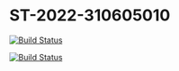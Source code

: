 # ST-2022-310605010
[![Build Status](https://app.travis-ci.com/ZionSung/ST-2022-310605010.svg?branch=main)](https://app.travis-ci.com/ZionSung/ST-2022-310605010)

[![Build Status](https://app.travis-ci.com/ZionSung/ST-2022-310605010.svg?branch=main)](https://app.travis-ci.com/ZionSung/ST-2022-310605010)